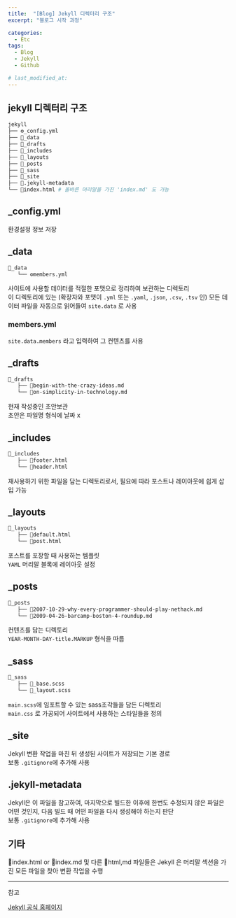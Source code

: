 ```yaml
---
title:  "[Blog] Jekyll 디렉터리 구조"
excerpt: "블로그 시작 과정"

categories:
  - Etc
tags:
  - Blog
  - Jekyll
  - Github

# last_modified_at: 
---
```


## jekyll 디렉터리 구조

```bash
jekyll
├── ⚙️_config.yml     
├── 📁_data
├── 📁_drafts
├── 📁_includes
├── 📁_layouts
├── 📁_posts
├── 📁_sass
├── 📁_site
├── 📝.jekyll-metadata
└── 📝index.html # 올바른 머리말을 가진 'index.md' 도 가능
```  

## _config.yml

환경설정 정보 저장

## _data

```bash
📁_data
   └── ⚙️members.yml
```

사이트에 사용할 데이터를 적절한 포맷으로 정리하여 보관하는 디렉토리  
이 디렉토리에 있는 (확장자와 포맷이 `.yml` 또는 `.yaml`, `.json`, `.csv`, `.tsv` 인) 모든 데이터 파일을 자동으로 읽어들여 `site.data` 로 사용

### members.yml

`site.data.members` 라고 입력하여 그 컨텐츠를 사용

## _drafts

```bash
📁_drafts
   ├── 📝begin-with-the-crazy-ideas.md
   └── 📝on-simplicity-in-technology.md
```

현재 작성중인 초안보관  
초안은 파일명 형식에 날짜 x

## _includes

```bash
📁_includes
   ├── 📝footer.html
   └── 📝header.html
```

재사용하기 위한 파일을 담는 디렉토리로서, 필요에 따라 포스트나 레이아웃에 쉽게 삽입 가능

## _layouts

```bash
📁_layouts
   ├── 📝default.html
   └── 📝post.html
```

포스트를 포장할 때 사용하는 템플릿  
`YAML` 머리말 블록에 레이아웃 설정

## _posts

```bash
📁_posts
   ├── 📝2007-10-29-why-every-programmer-should-play-nethack.md
   └── 📝2009-04-26-barcamp-boston-4-roundup.md
```

컨텐츠를 담는 디렉토리  
`YEAR-MONTH-DAY-title.MARKUP` 형식을 따름

## _sass

```bash
📁_sass
   ├── 📝_base.scss
   └── 📝_layout.scss
```

`main.scss`에 임포트할 수 있는 sass조각들을 담든 디렉토리  
`main.css` 로 가공되어 사이트에서 사용하는 스타일들을 정의

## _site

Jekyll 변환 작업을 마친 뒤 생성된 사이트가 저장되는 기본 경로  
보통 `.gitignore`에 추가해 사용

## .jekyll-metadata

Jekyll은 이 파일을 참고하여, 마지막으로 빌드한 이후에 한번도 수정되지 않은 파일은 어떤 것인지, 다음 빌드 때 어떤 파일을 다시 생성해야 하는지 판단  
보통 `.gitignore`에 추가해 사용

## 기타

📝index.html or 📝index.md 및 다른 📝html,md 파일들은 Jekyll 은 머리말 섹션을 가진 모든 파일을 찾아 변환 작업을 수행

---

참고

[Jekyll 공식 홈페이지](https://jekyllrb-ko.github.io/docs/)
